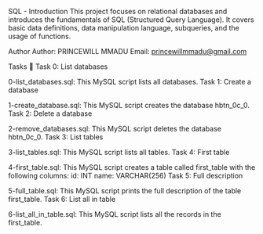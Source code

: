 SQL - Introduction
This project focuses on relational databases and introduces the fundamentals of SQL (Structured Query Language). It covers basic data definitions, data manipulation language, subqueries, and the usage of functions.

Author
Author: PRINCEWILL MMADU
Email: princewillmmadu@gmail.com

Tasks :page_with_curl:
Task 0: List databases

0-list_databases.sql: This MySQL script lists all databases.
Task 1: Create a database

1-create_database.sql: This MySQL script creates the database hbtn_0c_0.
Task 2: Delete a database

2-remove_databases.sql: This MySQL script deletes the database hbtn_0c_0.
Task 3: List tables

3-list_tables.sql: This MySQL script lists all tables.
Task 4: First table

4-first_table.sql: This MySQL script creates a table called first_table with the following columns:
id: INT
name: VARCHAR(256)
Task 5: Full description

5-full_table.sql: This MySQL script prints the full description of the table first_table.
Task 6: List all in table

6-list_all_in_table.sql: This MySQL script lists all the records in the first_table.
